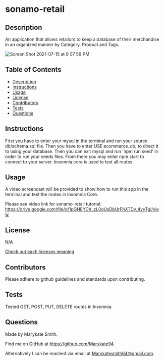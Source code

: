   # sonamo-retail

  ## Description
  An application that allows retailors to keep a database of their merchandise in an organized manner by Category, Product and Tags. 

  ![Screen Shot 2021-07-15 at 9 07 56 PM](https://user-images.githubusercontent.com/79379903/125876553-a6343561-f90a-4bc1-a1c1-7413f0fa4ad9.png)


  ## Table of Contents
  - [Description](#description)
  - [Instructions](#instructions)
  - [Usage](#usage)
  - [License](#license)
  - [Contributors](#contributors)
  - [Tests](#tests)
  - [Questions](#questions)

  ## Instructions 
  First you have to enter your mysql in the terminal and run your source db/schema.sql file. Then you have to enter USE ecommerce_db; to direct it to using your database. Then you can exit mysql and run 'npm run seed' in order to run your seeds files. From there you may enter npm start to connect to your server. Insomnia core is used to test all routes. 

  ## Usage
  A video screencast will be provided to show how to run this app in the terminal and test the routes in Insomnia Core. 
  
  
  Please see video link for sonamo-retail tutorial: https://drive.google.com/file/d/1pGHEYCIr_zL0oUsDbUrFhXTDv_4vyTgi/view

  
  ## License
  N/A

 
  [Check out each licenses meaning](https://docs.github.com/en/github/creating-cloning-and-archiving-repositories/creating-a-repository-on-github/licensing-a-repository)

  ## Contributors
  Please adhere to github guidelines and standards upon contributing. 

  ## Tests
  Tested GET, POST, PUT, DELETE routes in Insomnia. 

  ## Questions
  Made by Marykate Smith. 


  Find me on GitHub at https://github.com/Marykate94. 


  Alternatively I can be reached via email at Marykatesmith64@gmail.com.

